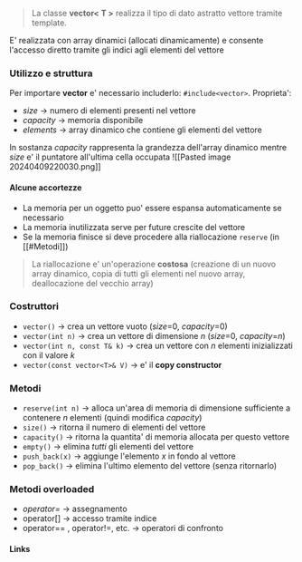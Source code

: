 >La classe **vector< T >** realizza il tipo di dato astratto vettore tramite template.

E' realizzata con array dinamici (allocati dinamicamente) e consente l'accesso diretto tramite gli indici agli elementi del vettore
### Utilizzo e struttura
Per importare **vector** e' necessario includerlo: ``#include<vector>``.
Proprieta':
- *size* -> numero di elementi presenti nel vettore
- *capacity* -> memoria disponibile
- *elements* -> array dinamico che contiene gli elementi del vettore

In sostanza *capacity* rappresenta la grandezza dell'array dinamico mentre *size* e' il puntatore all'ultima cella occupata
![[Pasted image 20240409220030.png]]
#### Alcune accortezze
- La memoria per un oggetto puo' essere espansa automaticamente se necessario
- La memoria inutilizzata serve per future crescite del vettore
- Se la memoria finisce si deve procedere alla riallocazione ``reserve`` (in [[#Metodi]])

>La riallocazione e' un'operazione **costosa** (creazione di un nuovo array dinamico, copia di tutti gli elementi nel nuovo array, deallocazione del vecchio array) 
### Costruttori
- ``vector()`` -> crea un vettore vuoto (*size*=0, *capacity*=0)
- ``vector(int n)`` -> crea un vettore di dimensione *n* (*size*=0, *capacity*=*n*)
- ``vector(int n, const T& k)`` -> crea un vettore con *n* elementi inizializzati con il valore *k*
- ``vector(const vector<T>& V)`` -> e' il **copy constructor**

### Metodi
- ``reserve(int n)`` -> alloca un'area di memoria di dimensione sufficiente a contenere *n* elementi (quindi modifica *capacity*)
- ``size()`` -> ritorna il numero di elementi del vettore
- ``capacity()`` -> ritorna la quantita' di memoria allocata per questo vettore
- ``empty()`` -> elimina *tutti* gli elementi del vettore
- ``push_back(x)`` -> aggiunge l'elemento *x* in fondo al vettore
- ``pop_back()`` -> elimina l'ultimo elemento del vettore (senza ritornarlo)

### Metodi overloaded
- *operator=* -> assegnamento
- operator[] -> accesso tramite indice
- operator== , operator!=, etc. -> operatori di confronto

#### Links